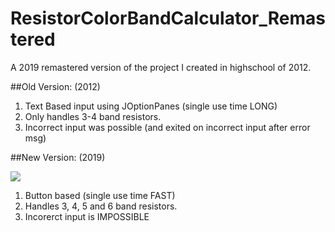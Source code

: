 # ResistorColorBandCalculator_Remastered
A 2019 remastered version of the project I created in highschool of 2012.

##Old Version: (2012)
1. Text Based input using JOptionPanes (single use time LONG)
2. Only handles 3-4 band resistors.
3. Incorrect input was possible (and exited on incorrect input after error msg)


##New Version: (2019)

![](https://i.imgur.com/kddSrF5.png)

1. Button based (single use time FAST)
2. Handles 3, 4, 5 and 6 band resistors.
3. Incorerct input is IMPOSSIBLE
